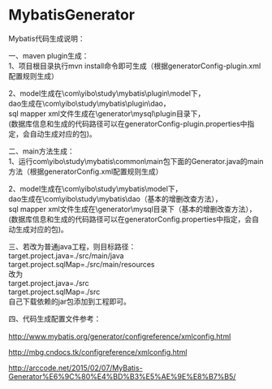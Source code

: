 # MybatisGenerator
Mybatis代码生成说明：<br>

一、maven plugin生成：<br>
1、项目根目录执行mvn install命令即可生成（根据generatorConfig-plugin.xml配置规则生成）<br>

2、model生成在\com\yibo\study\mybatis\plugin\model下，<br>
dao生成在\com\yibo\study\mybatis\plugin\dao，<br>
sql mapper xml文件生成在\generator\mysql\plugin目录下，<br>
(数据库信息和生成的代码路径可以在generatorConfig-plugin.properties中指定，会自动生成对应的包)。<br>
    
二、main方法生成：<br>
1、运行com\yibo\study\mybatis\common\main包下面的Generator.java的main方法（根据generatorConfig.xml配置规则生成）<br>
    
2、model生成在\com\yibo\study\mybatis\model下，<br>
dao生成在\com\yibo\study\mybatis\dao（基本的增删改查方法），<br>
sql mapper xml文件生成在\generator\mysql目录下（基本的增删改查方法），<br>
(数据库信息和生成的代码路径可以在generatorConfig.properties中指定，会自动生成对应的包)。<br>

三、若改为普通java工程，则目标路径： <br>
target.project.java=./src/main/java <br>
target.project.sqlMap=./src/main/resources <br>
改为<br>
target.project.java=./src <br>
target.project.sqlMap=./src <br>
自己下载依赖的jar包添加到工程即可。 <br>

四、代码生成配置文件参考：<br><br>
http://www.mybatis.org/generator/configreference/xmlconfig.html <br>

http://mbg.cndocs.tk/configreference/xmlconfig.html <br>

http://arccode.net/2015/02/07/MyBatis-Generator%E6%9C%80%E4%BD%B3%E5%AE%9E%E8%B7%B5/


